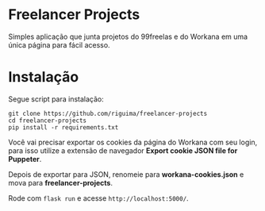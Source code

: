 # Freelancer Projects

Simples aplicação que junta projetos do 99freelas e do Workana em uma única página para fácil acesso.

# Instalação

Segue script para instalação:

```
git clone https://github.com/riguima/freelancer-projects
cd freelancer-projects
pip install -r requirements.txt
```

Você vai precisar exportar os cookies da página do Workana com seu login, para isso utilize a extensão de navegador __Export cookie JSON file for Puppeter__.

Depois de exportar para JSON, renomeie para __workana-cookies.json__ e mova para __freelancer-projects__.

Rode com `flask run` e acesse `http://localhost:5000/`.
